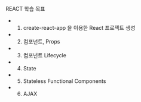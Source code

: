 REACT 학습 목표
- 1. create-react-app 을 이용한 React 프로젝트 생성
- 2. 컴포넌트, Props
- 3. 컴포넌트 Lifecycle
- 4. State
- 5. Stateless Functional Components
- 6. AJAX